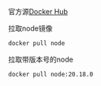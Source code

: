 
官方源[Docker Hub](https://hub.docker.com/search?q=&type=image)

拉取node镜像

```bash
docker pull node
```

拉取带版本号的node
```bash
docker pull node:20.18.0
```